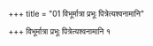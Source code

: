 +++
title = "01 विभूर्मात्रा प्रभूः पित्रेत्यश्वनामानि"

+++
विभूर्मात्रा प्रभूः पित्रेत्यश्वनामानि १